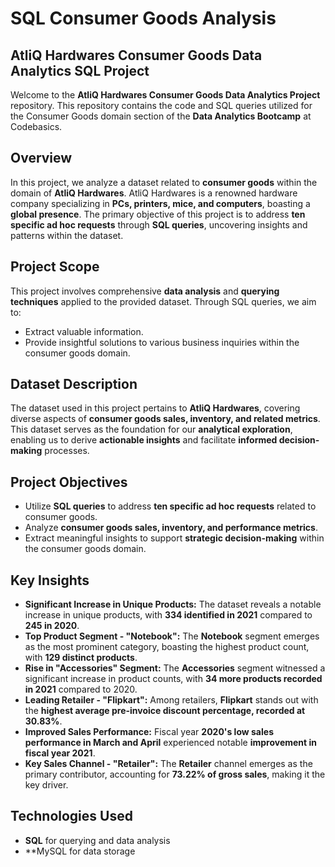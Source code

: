 # SQL Consumer Goods Analysis

## AtliQ Hardwares Consumer Goods Data Analytics SQL Project

Welcome to the **AtliQ Hardwares Consumer Goods Data Analytics Project** repository. This repository contains the code and SQL queries utilized for the Consumer Goods domain section of the **Data Analytics Bootcamp** at Codebasics.

## Overview

In this project, we analyze a dataset related to **consumer goods** within the domain of **AtliQ Hardwares**. AtliQ Hardwares is a renowned hardware company specializing in **PCs, printers, mice, and computers**, boasting a **global presence**. The primary objective of this project is to address **ten specific ad hoc requests** through **SQL queries**, uncovering insights and patterns within the dataset.

## Project Scope

This project involves comprehensive **data analysis** and **querying techniques** applied to the provided dataset. Through SQL queries, we aim to:
- Extract valuable information.
- Provide insightful solutions to various business inquiries within the consumer goods domain.

## Dataset Description

The dataset used in this project pertains to **AtliQ Hardwares**, covering diverse aspects of **consumer goods sales, inventory, and related metrics**. This dataset serves as the foundation for our **analytical exploration**, enabling us to derive **actionable insights** and facilitate **informed decision-making** processes.

## Project Objectives

- Utilize **SQL queries** to address **ten specific ad hoc requests** related to consumer goods.
- Analyze **consumer goods sales, inventory, and performance metrics**.
- Extract meaningful insights to support **strategic decision-making** within the consumer goods domain.

## Key Insights

- **Significant Increase in Unique Products:** The dataset reveals a notable increase in unique products, with **334 identified in 2021** compared to **245 in 2020**.
- **Top Product Segment - "Notebook":** The **Notebook** segment emerges as the most prominent category, boasting the highest product count, with **129 distinct products**.
- **Rise in "Accessories" Segment:** The **Accessories** segment witnessed a significant increase in product counts, with **34 more products recorded in 2021** compared to 2020.
- **Leading Retailer - "Flipkart":** Among retailers, **Flipkart** stands out with the **highest average pre-invoice discount percentage, recorded at 30.83%**.
- **Improved Sales Performance:** Fiscal year **2020's low sales performance in March and April** experienced notable **improvement in fiscal year 2021**.
- **Key Sales Channel - "Retailer":** The **Retailer** channel emerges as the primary contributor, accounting for **73.22% of gross sales**, making it the key driver.

## Technologies Used

- **SQL** for querying and data analysis
- **MySQL  for data storage


